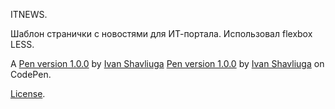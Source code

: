 ITNEWS.

Шаблон странички с новостями для ИТ-портала. Использовал flexbox LESS.

A <a href="https://codepen.io/ivanshavliuga/pen/WYzWEK">Pen version 1.0.0</a> by <a href="https://codepen.io/ivanshavliuga">Ivan Shavliuga</a> <a href="https://codepen.io/ivanshavliuga/pen/BaooJdO">Pen version 1.0.0</a> by <a href="https://codepen.io/ivanshavliuga">Ivan Shavliuga</a> on CodePen.

<a href="https://codepen.io/ivanshavliuga/pen/WYzWEK/license">License</a>.

